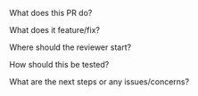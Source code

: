 What does this PR do?

What does it feature/fix?

Where should the reviewer start?

How should this be tested?

What are the next steps or any issues/concerns?

